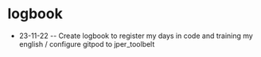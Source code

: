 # logbook

- 23-11-22 -- Create logbook to register my days in code and training my english / configure gitpod to jper_toolbelt
